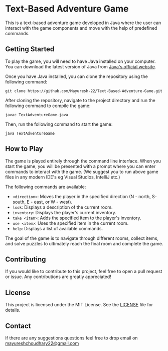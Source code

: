 # Text-Based Adventure Game

This is a text-based adventure game developed in Java where the user can interact with the game components and move with the help of predefined commands.

## Getting Started

To play the game, you will need to have Java installed on your computer. You can download the latest version of Java from [Java's official website](https://www.java.com/en/download/).

Once you have Java installed, you can clone the repository using the following command:

```
git clone https://github.com/Mayuresh-22/Text-Based-Adventure-Game.git
```

After cloning the repository, navigate to the project directory and run the following command to compile the game:

```
javac TextAdventureGame.java
```

Then, run the following command to start the game:

```
java TextAdventureGame
```

## How to Play

The game is played entirely through the command line interface. When you start the game, you will be presented with a prompt where you can enter commands to interact with the game. (We suggest you to run above game files in any modern IDE's eg Visual Studios, IntelliJ etc.)

The following commands are available:

- `<direction>`: Moves the player in the specified direction (N - north, S- south, E - east, or W - west).
- `look`: Displays a description of the current room.
- `inventory`: Displays the player's current inventory.
- `take <item>`: Adds the specified item to the player's inventory.
- `use <item>`: Uses the specified item in the current room.
- `help`: Displays a list of available commands.

The goal of the game is to navigate through different rooms, collect items, and solve puzzles to ultimately reach the final room and complete the game.

## Contributing

If you would like to contribute to this project, feel free to open a pull request or issue. Any contributions are greatly appreciated!

## License

This project is licensed under the MIT License. See the [LICENSE](LICENSE) file for details.

## Contact

If there are any suggestions questions feel free to drop email on mayureshchoudhary22@gmail.com
